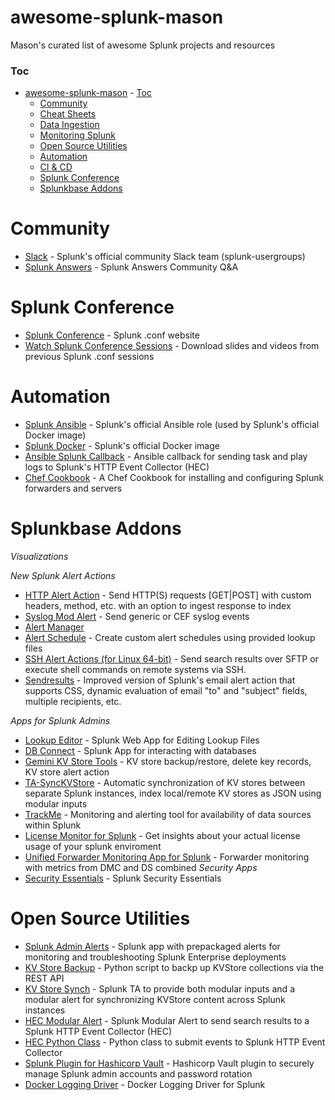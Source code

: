 # awesome-splunk-mason
Mason's curated list of awesome Splunk projects and resources

### Toc
- [awesome-splunk-mason](#awesome-splunk-mason)
        - [Toc](#toc)
    - [Community](#community)
    - [Cheat Sheets](#cheat-sheets)
    - [Data Ingestion](#data-ingestion)
    - [Monitoring Splunk](#monitoring-splunk)
    - [Open Source Utilities](#opensource-utils)
    - [Automation](#automation)
    - [CI & CD](#ci--cd)
    - [Splunk Conference](#splunk-conf)
    - [Splunkbase Addons](#splunkbase)
    
# Community
* [Slack](http://splk.it/slack) - Splunk's official community Slack team (splunk-usergroups)
* [Splunk Answers](https://answers.splunk.com/) - Splunk Answers Community Q&A

# Splunk Conference
* [Splunk Conference](https://conf.splunk.com/) - Splunk .conf website
* [Watch Splunk Conference Sessions](https://conf.splunk.com/watch/conf-online.html?#/) - Download slides and videos from previous Splunk .conf sessions

# Automation
* [Splunk Ansible](https://github.com/splunk/splunk-ansible/) - Splunk's official Ansible role (used by Splunk's official Docker image)
* [Splunk Docker](https://github.com/splunk/docker-splunk) - Splunk's official Docker image
* [Ansible Splunk Callback](https://docs.ansible.com/ansible/latest/plugins/callback/splunk.html) - Ansible callback for sending task and play logs to Splunk's HTTP Event Collector (HEC)
* [Chef Cookbook](https://github.com/cerner/cerner_splunk) - A Chef Cookbook for installing and configuring Splunk forwarders and servers

# Splunkbase Addons
*Visualizations*

*New Splunk Alert Actions*
* [HTTP Alert Action](https://splunkbase.splunk.com/app/4585/) - Send HTTP(S) requests [GET|POST] with custom headers, method, etc. with an option to ingest response to index
* [Syslog Mod Alert](https://splunkbase.splunk.com/app/4199/) - Send generic or CEF syslog events
* [Alert Manager](https://splunkbase.splunk.com/app/2665/)
* [Alert Schedule](https://splunkbase.splunk.com/app/3563/) - Create custom alert schedules using provided lookup files
* [SSH Alert Actions (for Linux 64-bit)](https://splunkbase.splunk.com/app/4398/) - Send search results over SFTP or execute shell commands on remote systems via SSH.
* [Sendresults](https://splunkbase.splunk.com/app/1794/) - Improved version of Splunk's email alert action that supports CSS, dynamic evaluation of email "to" and "subject" fields, multiple recipients, etc.

*Apps for Splunk Admins*
* [Lookup Editor](https://splunkbase.splunk.com/app/1724/) - Splunk Web App for Editing Lookup Files
* [DB Connect](https://splunkbase.splunk.com/app/2686/) - Splunk App for interacting with databases
* [Gemini KV Store Tools](https://splunkbase.splunk.com/app/3536/) - KV store backup/restore, delete key records, KV store alert action
* [TA-SyncKVStore](https://splunkbase.splunk.com/app/3519/) - Automatic synchronization of KV stores between separate Splunk instances, index local/remote KV stores as JSON using modular inputs
* [TrackMe](https://splunkbase.splunk.com/app/4621/) - Monitoring and alerting tool for availability of data sources within Splunk
* [License Monitor for Splunk](https://splunkbase.splunk.com/app/3521/) - Get insights about your actual license usage of your splunk enviroment
* [Unified Forwarder Monitoring App for Splunk](https://splunkbase.splunk.com/app/3805/) - Forwarder monitoring with metrics from DMC and DS combined
*Security Apps*
* [Security Essentials](https://splunkbase.splunk.com/app/3435/) - Splunk Security Essentials

# Open Source Utilities
* [Splunk Admin Alerts](https://github.com/gjanders/SplunkAdmins) - Splunk app with prepackaged alerts for monitoring and troubleshooting Splunk Enterprise deployments
* [KV Store Backup](https://github.com/georgestarcher/Splunk-backupkvstore) - Python script to backp up KVStore collections via the REST API
* [KV Store Synch](https://github.com/georgestarcher/TA-SyncKVStore) - Splunk TA to provide both modular inputs and a modular alert for synchronizing KVStore content across Splunk instances
* [HEC Modular Alert](https://github.com/georgestarcher/TA-Send_to_HEC) - Splunk Modular Alert to send search results to a Splunk HTTP Event Collector (HEC)
* [HEC Python Class](https://github.com/georgestarcher/Splunk-Class-httpevent) - Python class to submit events to Splunk HTTP Event Collector
* [Splunk Plugin for Hashicorp Vault](https://github.com/splunk/vault-plugin-splunk) - Hashicorp Vault plugin to securely manage Splunk admin accounts and password rotation
* [Docker Logging Driver](https://www.splunk.com/blog/2015/12/16/splunk-logging-driver-for-docker.html) - Docker Logging Driver for Splunk
